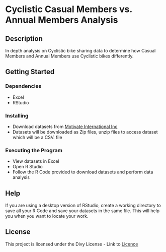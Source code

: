 # Cyclistic Casual Members vs. Annual Members Analysis

## Description
In depth analysis on Cyclistic bike sharing data to determine how Casual Members and Annual Members use Cyclistic bikes differently.

## Getting Started

### Dependencies 
* Excel
* RStudio

### Installing
* Download datasets from [Motivate International Inc](https://divvy-tripdata.s3.amazonaws.com/index.html) 
* Datasets will be downloaded as Zip files, unzip files to access dataset which will be a CSV. file 

### Executing the Program
* View datasets in Excel 
* Open R Studio
* Follow the R Code provided to download datasets and perform data analysis

## Help
If you are using a desktop version of RStudio, create a working directory to save all your R Code and save your datasets in the same file. This will help you when you want to locate your work. 

## License 
This project is licensed under the Divy License - Link to [Licence](https://ride.divvybikes.com/data-license-agreement)

